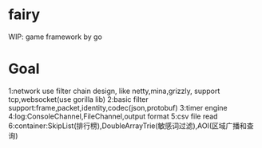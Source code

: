 # fairy
WIP:
game framework by go
# Goal
1:network use filter chain design, like netty,mina,grizzly, support tcp,websocket(use gorilla lib)
2:basic filter support:frame,packet,identity,codec(json,protobuf)
3:timer engine
4:log:ConsoleChannel,FileChannel,output format
5:csv file read
6:container:SkipList(排行榜),DoubleArrayTrie(敏感词过滤),AOI(区域广播和查询)